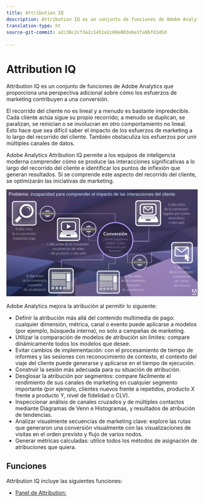 ```yaml
---
title: Attribution IQ
description: Attribution IQ es un conjunto de funciones de Adobe Analytics que proporciona una perspectiva adicional sobre cómo los esfuerzos de marketing contribuyen a una conversión.
translation-type: ht
source-git-commit: a2c38c2cf3a2c1451e2c60e003ebe1fa9bfd145d

---
```



# Attribution IQ

Attribution IQ es un conjunto de funciones de Adobe Analytics que proporciona una perspectiva adicional sobre cómo los esfuerzos de marketing contribuyen a una conversión.

El recorrido del cliente no es lineal y a menudo es bastante impredecible. Cada cliente actúa sigue su propio recorrido; a menudo se duplican, se paralizan, se reinician o se involucran en otro comportamiento no lineal. Esto hace que sea difícil saber el impacto de los esfuerzos de marketing a lo largo del recorrido del cliente. También obstaculiza los esfuerzos por unir múltiples canales de datos.

Adobe Analytics Attribution IQ permite a los equipos de inteligencia moderna comprender cómo se produce las interacciones significativas a lo largo del recorrido del cliente e identificar los puntos de inflexión que generan resultados. Si se comprende este aspecto del recorrido del cliente, se optimizarán las iniciativas de marketing.

![Problema de Attribution IQ](c-panels/attribution/assets/attribution_iq_problem.png)

Adobe Analytics mejora la atribución al permitir lo siguiente:

* Definir la atribución más allá del contenido multimedia de pago: cualquier dimensión, métrica, canal o evento puede aplicarse a modelos (por ejemplo, búsqueda interna), no solo a campañas de marketing.
* Utilizar la comparación de modelos de atribución sin límites: compare dinámicamente todos los modelos que desee.
* Evitar cambios de implementación: con el procesamiento de tiempo de informes y las sesiones con reconocimiento de contexto, el contexto del viaje del cliente puede generarse y aplicarse en el tiempo de ejecución.
* Construir la sesión más adecuada para su situación de atribución.
* Desglosar la atribución por segmentos: compare fácilmente el rendimiento de sus canales de marketing en cualquier segmento importante (por ejemplo, clientes nuevos frente a repetidos, producto X frente a producto Y, nivel de fidelidad o CLV).
* Inspeccionar análisis de canales cruzados y de múltiples contactos mediante Diagramas de Venn e Histogramas, y resultados de atribución de tendencias.
* Analizar visualmente secuencias de marketing clave: explore las rutas que generaron una conversión visualmente con las visualizaciones de visitas en el orden previsto y flujo de varios nodos.
* Generar métricas calculadas: utilice todos los métodos de asignación de atribuciones que quiera.

## Funciones

Attribution IQ incluye las siguientes funciones:

* [Panel de Attribution:](c-panels/attribution/attribution.md)
